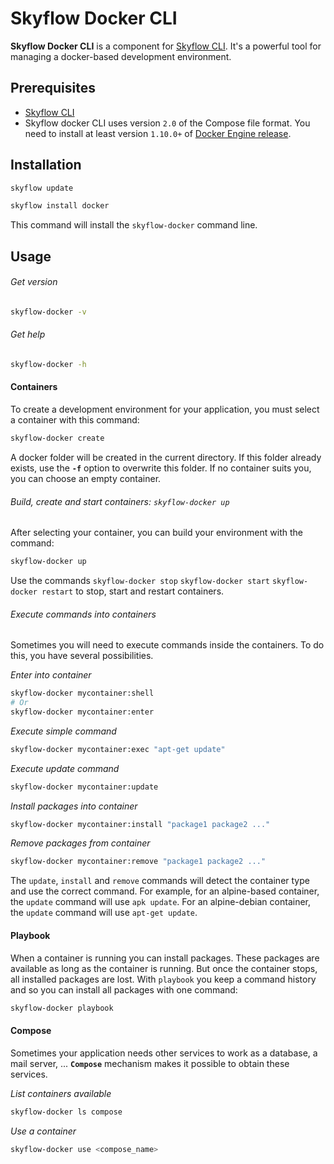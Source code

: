 Skyflow Docker CLI
==============================================

**Skyflow Docker CLI** is a component for [Skyflow CLI][1].
It's a powerful tool for managing a docker-based development environment.

Prerequisites
----------------------------------------------

* [Skyflow CLI][1]
* Skyflow docker CLI uses version `2.0` of the Compose file format. You need to install at least version `1.10.0+` of [Docker Engine release][2]. 

Installation
----------------------------------------------

```bash
skyflow update
```
```bash
skyflow install docker
```

This command will install the `skyflow-docker` command line.


Usage
----------------------------------------------

###### _Get version_
```bash
skyflow-docker -v
```

###### _Get help_
```bash
skyflow-docker -h
```

#### Containers

To create a development environment for your application, you must select a container with this command:
```bash
skyflow-docker create
```
A docker folder will be created in the current directory. If this folder already exists, use the **`-f`** option to overwrite this folder.
If no container suits you, you can choose an empty container.

###### _Build, create and start containers:_ `skyflow-docker up`

After selecting your container, you can build your environment with the command:

```bash
skyflow-docker up
```

Use the commands `skyflow-docker stop` `skyflow-docker start` `skyflow-docker restart` to stop, start and restart containers.

###### _Execute commands into containers_

Sometimes you will need to execute commands inside the containers. To do this, you have several possibilities.

_Enter into container_
```bash
skyflow-docker mycontainer:shell
# Or
skyflow-docker mycontainer:enter
```

_Execute simple command_
```bash
skyflow-docker mycontainer:exec "apt-get update"
```

_Execute update command_
```bash
skyflow-docker mycontainer:update
```

_Install packages into container_
```bash
skyflow-docker mycontainer:install "package1 package2 ..."
```

_Remove packages from container_
```bash
skyflow-docker mycontainer:remove "package1 package2 ..."
```

The `update`, `install` and `remove` commands will detect the container type and use the correct command.
For example, for an alpine-based container, the `update` command will use `apk update`.
For an alpine-debian container, the `update` command will use `apt-get update`.

#### Playbook

When a container is running you can install packages. 
These packages are available as long as the container is running. 
But once the container stops, all installed packages are lost. 
With `playbook` you keep a command history and so you can install all packages with one command:

```bash
skyflow-docker playbook
```

#### Compose

Sometimes your application needs other services to work as a database, a mail server, ...
**`Compose`** mechanism makes it possible to obtain these services.

_List containers available_

```bash
skyflow-docker ls compose
```

_Use a container_

```bash
skyflow-docker use <compose_name>
```

[1]: https://github.com/franckdiomande/Skyflow-cli/blob/master/README.md
[2]: https://docs.docker.com/compose/compose-file
